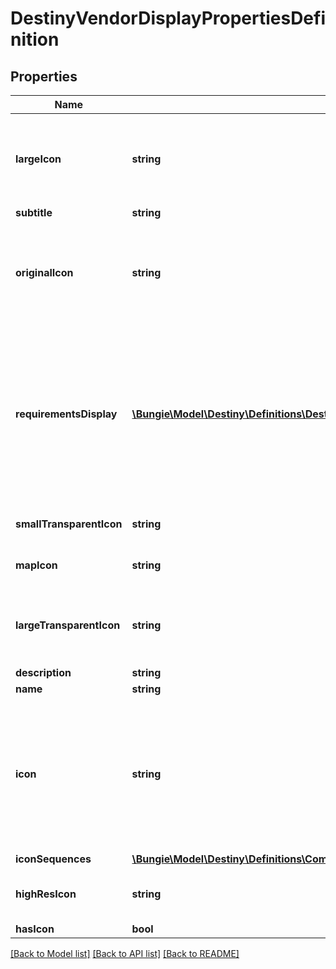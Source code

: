 # DestinyVendorDisplayPropertiesDefinition

## Properties
Name | Type | Description | Notes
------------ | ------------- | ------------- | -------------
**largeIcon** | **string** | I regret calling this a \&quot;large icon\&quot;. It&#39;s more like a medium-sized image with a picture of the vendor&#39;s mug on it, trying their best to look cool. Not what one would call an icon. | [optional] 
**subtitle** | **string** |  | [optional] 
**originalIcon** | **string** | If we replaced the icon with something more glitzy, this is the original icon that the vendor had according to the game&#39;s content. It may be more lame and/or have less razzle-dazzle. But who am I to tell you which icon to use. | [optional] 
**requirementsDisplay** | [**\Bungie\Model\Destiny\Definitions\DestinyVendorRequirementDisplayEntryDefinition[]**](DestinyVendorRequirementDisplayEntryDefinition.md) | Vendors, in addition to expected display property data, may also show some \&quot;common requirements\&quot; as statically defined definition data. This might be when a vendor accepts a single type of currency, or when the currency is unique to the vendor and the designers wanted to show that currency when you interact with the vendor. | [optional] 
**smallTransparentIcon** | **string** | This is the icon used in parts of the game UI such as the vendor&#39;s waypoint. | [optional] 
**mapIcon** | **string** | This is the icon used in the map overview, when the vendor is located on the map. | [optional] 
**largeTransparentIcon** | **string** | This is apparently the \&quot;Watermark\&quot;. I am not certain offhand where this is actually used in the Game UI, but some people may find it useful. | [optional] 
**description** | **string** |  | [optional] 
**name** | **string** |  | [optional] 
**icon** | **string** | Note that \&quot;icon\&quot; is sometimes misleading, and should be interpreted in the context of the entity. For instance, in Destiny 1 the DestinyRecordBookDefinition&#39;s icon was a big picture of a book.  But usually, it will be a small square image that you can use as... well, an icon.  They are currently represented as 96px x 96px images. | [optional] 
**iconSequences** | [**\Bungie\Model\Destiny\Definitions\Common\DestinyIconSequenceDefinition[]**](DestinyIconSequenceDefinition.md) |  | [optional] 
**highResIcon** | **string** | If this item has a high-res icon (at least for now, many things won&#39;t), then the path to that icon will be here. | [optional] 
**hasIcon** | **bool** |  | [optional] 

[[Back to Model list]](../README.md#documentation-for-models) [[Back to API list]](../README.md#documentation-for-api-endpoints) [[Back to README]](../README.md)


